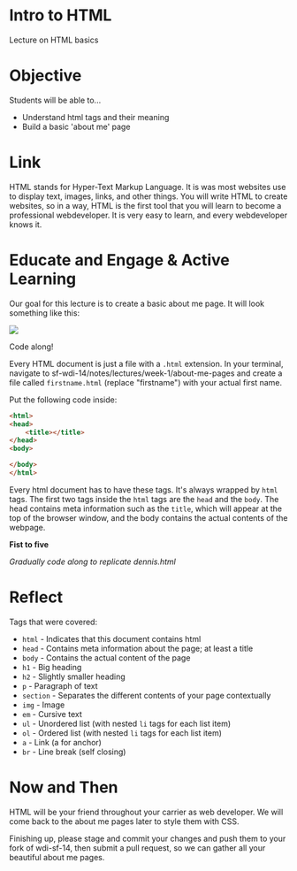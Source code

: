 # Intro to HTML
Lecture on HTML basics

# Objective
Students will be able to...

- Understand html tags and their meaning
- Build a basic 'about me' page

# Link
HTML stands for Hyper-Text Markup Language. It is was most websites use to display text, images, links, and other things. You will write HTML to create websites, so in a way, HTML is the first tool that you will learn to become a professional webdeveloper. It is very easy to learn, and every webdeveloper knows it.

# Educate and Engage & Active Learning
Our goal for this lecture is to create a basic about me page. It will look something like this:

<img src="http://i.imgur.com/RVeyzCm.png">

Code along!

Every HTML document is just a file with a `.html` extension. In your terminal, navigate to sf-wdi-14/notes/lectures/week-1/about-me-pages and create a file called `firstname.html` (replace "firstname") with your actual first name.

Put the following code inside:

```html
<html>
<head>
	<title></title>
</head>
<body>

</body>
</html>
```

Every html document has to have these tags. It's always wrapped by `html` tags. The first two tags inside the `html` tags are the `head` and the `body`. The head contains meta information such as the `title`, which will appear at the top of the browser window, and the body contains the actual contents of the webpage.

**Fist to five**

*Gradually code along to replicate dennis.html*

# Reflect
Tags that were covered:

- `html` - Indicates that this document contains html
- `head` - Contains meta information about the page; at least a title
- `body` - Contains the actual content of the page
- `h1` - Big heading
- `h2` - Slightly smaller heading
- `p` - Paragraph of text
- `section` - Separates the different contents of your page contextually
- `img` - Image
- `em` - Cursive text
- `ul` - Unordered list (with nested `li` tags for each list item)
- `ol` - Ordered list (with nested `li` tags for each list item)
- `a` - Link (a for anchor)
- `br` - Line break (self closing)

# Now and Then
HTML will be your friend throughout your carrier as web developer. We will come back to the about me pages later to style them with CSS.

Finishing up, please stage and commit your changes and push them to your fork of wdi-sf-14, then submit a pull request, so we can gather all your beautiful about me pages.
